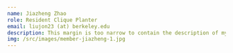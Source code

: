 ```yaml
---
name: Jiazheng Zhao
role: Resident Clique Planter
email: liujon23 (at) berkeley.edu
description: This margin is too narrow to contain the description of myself. (bad joke haha)
img: /src/images/member-jiazheng-1.jpg
---
```

